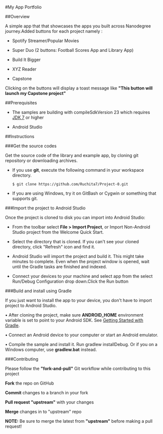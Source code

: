 #My App Portfolio

##Overview
 
A simple app that that showcases the apps you built across Nanodegree journey.Added buttons for each project namely :

 *	Spotify Streamer/Popular Movies

 *    Super Duo (2 buttons: Football Scores App and Library App)

 *    Build It Bigger

 *    XYZ Reader

 *    Capstone
 
 Clicking on the buttons will display a toast message like **"This button will launch my Capstone project"**
 
##Prerequisites

 * The samples are building with compileSdkVersion 23 which requires [JDK 7](http://oracle.com/technetwork/java/javase/downloads/index.html) or higher

 * Android Studio
 
 
##Instructions

###Get the source codes

Get the source code of the library and example app, by cloning git repository or downloading archives.

 * If you use **git**, execute the following command in your workspace directory.

    `$ git clone https://github.com/Ruchita7/Project-0.git`

 * If you are using Windows, try it on GitBash or Cygwin or something that supports git.
 
###Import the project to Android Studio
 
Once the project is cloned to disk you can import into Android Studio:

 * From the toolbar select **File > Import Project**, or Import Non-Android Studio project from the Welcome Quick Start.

 *	Select the directory that is cloned. If you can't see your cloned directory, click "Refresh" icon and find it.

 *	Android Studio will import the project and build it. This might take minutes to complete. Even when the project window is opened, wait until the Gradle tasks are finished and indexed.

 *	Connect your devices to your machine and select app from the select Run/Debug Configuration drop down.Click the Run button

###Build and install using Gradle

If you just want to install the app to your device, you don't have to import project to Android Studio.

 •	After cloning the project, make sure **ANDROID_HOME** environment variable is set to point to your Android SDK. See [Getting Started with Gradle](https://guides.codepath.com/android/Getting-Started-with-Gradle).

 •	Connect an Android device to your computer or start an Android emulator.

 •	Compile the sample and install it. Run gradlew installDebug. Or if you on a Windows computer, use **gradlew.bat** instead.
 
###Contributing

Please follow the **"fork-and-pull"** Git workflow while contributing to this project

 **Fork** the repo on GitHub

 **Commit** changes to a branch in your fork

 **Pull request "upstream"** with your changes

 **Merge** changes in to "upstream" repo

**NOTE:** Be sure to merge the latest from **"upstream"** before making a pull request!
 
 
 
